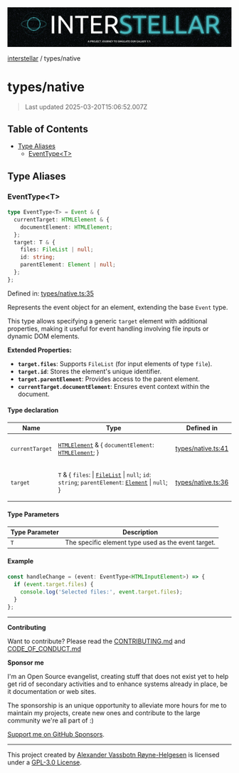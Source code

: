 <div><img alt="SPECCER logo" src="https://raw.githubusercontent.com/phun-ky/interstellar/main/public/interstellar-header.png" style="max-height:120px;"/></div>

[interstellar](../README.md) / types/native

# types/native

> Last updated 2025-03-20T15:06:52.007Z

## Table of Contents

- [Type Aliases](#type-aliases)
  - [EventType\<T>](#eventtypet)

## Type Aliases

### EventType\<T>

```ts
type EventType<T> = Event & {
  currentTarget: HTMLElement & {
    documentElement: HTMLElement;
  };
  target: T & {
    files: FileList | null;
    id: string;
    parentElement: Element | null;
  };
};
```

Defined in:
[types/native.ts:35](https://github.com/phun-ky/interstellar/blob/main/src/types/native.ts#L35)

Represents the event object for an element, extending the base `Event` type.

This type allows specifying a generic `target` element with additional
properties, making it useful for event handling involving file inputs or dynamic
DOM elements.

**Extended Properties:**

- **`target.files`**: Supports `FileList` (for input elements of type `file`).
- **`target.id`**: Stores the element's unique identifier.
- **`target.parentElement`**: Provides access to the parent element.
- **`currentTarget.documentElement`**: Ensures event context within the
  document.

#### Type declaration

<table>
<thead>
<tr>
<th>Name</th>
<th>Type</th>
<th>Defined in</th>
</tr>
</thead>
<tbody>
<tr>
<td>

`currentTarget`

</td>
<td>

[`HTMLElement`](https://developer.mozilla.org/docs/Web/API/HTMLElement) & {
`documentElement`:
[`HTMLElement`](https://developer.mozilla.org/docs/Web/API/HTMLElement); }

</td>
<td>

[types/native.ts:41](https://github.com/phun-ky/interstellar/blob/main/src/types/native.ts#L41)

</td>
</tr>
<tr>
<td>

`target`

</td>
<td>

`T` & { `files`: |
[`FileList`](https://developer.mozilla.org/docs/Web/API/FileList) \| `null`;
`id`: `string`; `parentElement`:
[`Element`](https://developer.mozilla.org/docs/Web/API/Element) | `null`; }

</td>
<td>

[types/native.ts:36](https://github.com/phun-ky/interstellar/blob/main/src/types/native.ts#L36)

</td>
</tr>
</tbody>
</table>

#### Type Parameters

| Type Parameter | Description                                         |
| -------------- | --------------------------------------------------- |
| `T`            | The specific element type used as the event target. |

#### Example

```ts
const handleChange = (event: EventType<HTMLInputElement>) => {
  if (event.target.files) {
    console.log('Selected files:', event.target.files);
  }
};
```

---

**Contributing**

Want to contribute? Please read the
[CONTRIBUTING.md](https://github.com/phun-ky/interstellar/blob/main/CONTRIBUTING.md)
and
[CODE_OF_CONDUCT.md](https://github.com/phun-ky/interstellar/blob/main/CODE_OF_CONDUCT.md)

**Sponsor me**

I'm an Open Source evangelist, creating stuff that does not exist yet to help
get rid of secondary activities and to enhance systems already in place, be it
documentation or web sites.

The sponsorship is an unique opportunity to alleviate more hours for me to
maintain my projects, create new ones and contribute to the large community
we're all part of :)

[Support me on GitHub Sponsors](https://github.com/sponsors/phun-ky).

---

This project created by [Alexander Vassbotn Røyne-Helgesen](http://phun-ky.net)
is licensed under a
[GPL-3.0 License](https://choosealicense.com/licenses/gpl-3.0/).
